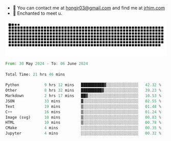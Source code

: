 - 📧 You can contact me at hongjr03@gmail.com and find me at [jrhim.com](https://jrhim.com/)
- 💜 Enchanted to meet u.

![snake_animation](https://raw.githubusercontent.com/hongjr03/hongjr03/output/github-contribution-grid-snake.svg)

<!--START_SECTION:waka-->

```rust
From: 30 May 2024 - To: 06 June 2024

Total Time: 21 hrs 46 mins

Python           9 hrs 12 mins   ██████████▓░░░░░░░░░░░░░░   42.32 %
Other            8 hrs 32 mins   █████████▓░░░░░░░░░░░░░░░   39.23 %
Markdown         2 hrs 17 mins   ██▓░░░░░░░░░░░░░░░░░░░░░░   10.53 %
JSON             33 mins         ▓░░░░░░░░░░░░░░░░░░░░░░░░   02.55 %
Text             19 mins         ▒░░░░░░░░░░░░░░░░░░░░░░░░   01.48 %
C++              16 mins         ▒░░░░░░░░░░░░░░░░░░░░░░░░   01.24 %
Image (svg)      10 mins         ▒░░░░░░░░░░░░░░░░░░░░░░░░   00.83 %
HTML             10 mins         ▒░░░░░░░░░░░░░░░░░░░░░░░░   00.78 %
CMake            4 mins          ░░░░░░░░░░░░░░░░░░░░░░░░░   00.35 %
Jupyter          4 mins          ░░░░░░░░░░░░░░░░░░░░░░░░░   00.32 %
```

<!--END_SECTION:waka-->
